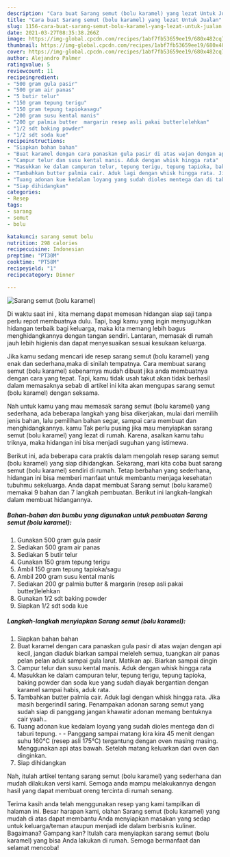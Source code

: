 ```yaml
---
description: "Cara buat Sarang semut (bolu karamel) yang lezat Untuk Jualan"
title: "Cara buat Sarang semut (bolu karamel) yang lezat Untuk Jualan"
slug: 1156-cara-buat-sarang-semut-bolu-karamel-yang-lezat-untuk-jualan
date: 2021-03-27T08:35:38.266Z
image: https://img-global.cpcdn.com/recipes/1abf7fb53659ee19/680x482cq70/sarang-semut-bolu-karamel-foto-resep-utama.jpg
thumbnail: https://img-global.cpcdn.com/recipes/1abf7fb53659ee19/680x482cq70/sarang-semut-bolu-karamel-foto-resep-utama.jpg
cover: https://img-global.cpcdn.com/recipes/1abf7fb53659ee19/680x482cq70/sarang-semut-bolu-karamel-foto-resep-utama.jpg
author: Alejandro Palmer
ratingvalue: 5
reviewcount: 11
recipeingredient:
- "500 gram gula pasir"
- "500 gram air panas"
- "5 butir telur"
- "150 gram tepung terigu"
- "150 gram tepung tapiokasagu"
- "200 gram susu kental manis"
- "200 gr palmia butter  margarin resep asli pakai butterlelehkan"
- "1/2 sdt baking powder"
- "1/2 sdt soda kue"
recipeinstructions:
- "Siapkan bahan bahan"
- "Buat karamel dengan cara panaskan gula pasir di atas wajan dengan api kecil, jangan diaduk biarkan sampai meleleh semua, tuangkan air panas pelan pelan aduk sampai gula larut. Matikan api. Biarkan sampai dingin"
- "Campur telur dan susu kental manis. Aduk dengan whisk hingga rata"
- "Masukkan ke dalam campuran telur, tepung terigu, tepung tapioka, baking powder dan soda kue yang sudah diayak bergantian dengan karamel sampai habis, aduk rata."
- "Tambahkan butter palmia cair. Aduk lagi dengan whisk hingga rata. Jika masih bergerindil saring. Penampakan adonan sarang semut yang sudah siap di panggang jangan khawatir adonan memang bentuknya cair yaah.."
- "Tuang adonan kue kedalam loyang yang sudah dioles mentega dan di taburi tepung.   Panggang sampai matang kira kira 45 menit dengan suhu 160°C (resep asli 175°C) tergantung dengan oven masing masing. Menggunakan api atas bawah. Setelah matang keluarkan dari oven dan dinginkan."
- "Siap dihidangkan"
categories:
- Resep
tags:
- sarang
- semut
- bolu

katakunci: sarang semut bolu 
nutrition: 298 calories
recipecuisine: Indonesian
preptime: "PT30M"
cooktime: "PT58M"
recipeyield: "1"
recipecategory: Dinner

---
```



![Sarang semut (bolu karamel)](https://img-global.cpcdn.com/recipes/1abf7fb53659ee19/680x482cq70/sarang-semut-bolu-karamel-foto-resep-utama.jpg)

Di waktu  saat ini , kita memang dapat memesan hidangan siap saji tanpa perlu repot membuatnya dulu. Tapi, bagi kamu yang ingin menyuguhkan hidangan terbaik bagi keluarga, maka kita memang lebih bagus menghidangkannya dengan tangan sendiri. Lantaran, memasak di rumah jauh lebih higienis dan dapat menyesuaikan sesuai kesukaan keluarga.

Jika kamu sedang mencari ide resep sarang semut (bolu karamel) yang enak dan sederhana,maka di sinilah tempatnya. Cara membuat sarang semut (bolu karamel)  sebenarnya mudah dibuat jika anda membuatnya dengan cara yang tepat. Tapi, kamu tidak usah takut akan tidak berhasil dalam memasaknya 
sebab di artikel ini kita akan mengupas sarang semut (bolu karamel) dengan seksama.  



Nah untuk kamu yang mau memasak sarang semut (bolu karamel) yang sederhana, ada beberapa langkah yang bisa dikerjakan, mulai dari memilih jenis bahan, lalu pemilihan bahan segar, sampai cara membuat dan menghidangkannya. kamu Tak perlu pusing jika mau menyiapkan sarang semut (bolu karamel) yang lezat di rumah. Karena, asalkan kamu  tahu triknya, maka hidangan ini bisa menjadi suguhan yang istimewa.

Berikut ini, ada beberapa cara praktis  dalam mengolah resep sarang semut (bolu karamel) yang siap dihidangkan. Sekarang, mari kita coba buat sarang semut (bolu karamel) sendiri di rumah. Tetap berbahan yang sederhana, hidangan ini bisa memberi manfaat untuk membantu menjaga kesehatan tubuhmu sekeluarga. Anda dapat membuat Sarang semut (bolu karamel) memakai 9 bahan dan 7 langkah pembuatan. Berikut ini langkah-langkah dalam membuat hidangannya.

<!--inarticleads1-->

##### Bahan-bahan dan bumbu yang digunakan untuk pembuatan Sarang semut (bolu karamel):

1. Gunakan 500 gram gula pasir
1. Sediakan 500 gram air panas
1. Sediakan 5 butir telur
1. Gunakan 150 gram tepung terigu
1. Ambil 150 gram tepung tapioka/sagu
1. Ambil 200 gram susu kental manis
1. Sediakan 200 gr palmia butter &amp; margarin (resep asli pakai butter)lelehkan
1. Gunakan 1/2 sdt baking powder
1. Siapkan 1/2 sdt soda kue




<!--inarticleads2-->

##### Langkah-langkah menyiapkan Sarang semut (bolu karamel):

1. Siapkan bahan bahan
1. Buat karamel dengan cara panaskan gula pasir di atas wajan dengan api kecil, jangan diaduk biarkan sampai meleleh semua, tuangkan air panas pelan pelan aduk sampai gula larut. Matikan api. Biarkan sampai dingin
1. Campur telur dan susu kental manis. Aduk dengan whisk hingga rata
1. Masukkan ke dalam campuran telur, tepung terigu, tepung tapioka, baking powder dan soda kue yang sudah diayak bergantian dengan karamel sampai habis, aduk rata.
1. Tambahkan butter palmia cair. Aduk lagi dengan whisk hingga rata. Jika masih bergerindil saring. Penampakan adonan sarang semut yang sudah siap di panggang jangan khawatir adonan memang bentuknya cair yaah..
1. Tuang adonan kue kedalam loyang yang sudah dioles mentega dan di taburi tepung.  -  - Panggang sampai matang kira kira 45 menit dengan suhu 160°C (resep asli 175°C) tergantung dengan oven masing masing. Menggunakan api atas bawah. Setelah matang keluarkan dari oven dan dinginkan.
1. Siap dihidangkan




Nah, itulah artikel tentang  sarang semut (bolu karamel)  yang sederhana dan mudah dilakukan versi kami. Semoga anda mampu melakukannya dengan hasil yang dapat membuat oreng tercinta di rumah senang. 

Terima kasih anda telah menggunakan resep yang kami tampilkan di halaman ini. Besar harapan kami, olahan  Sarang semut (bolu karamel) yang mudah di atas dapat membantu Anda menyiapkan masakan yang sedap untuk keluarga/teman ataupun menjadi ide dalam berbisnis kuliner. Bagaimana? Gampang kan? Itulah cara menyiapkan sarang semut (bolu karamel) yang bisa Anda lakukan di rumah. Semoga bermanfaat dan selamat mencoba!


